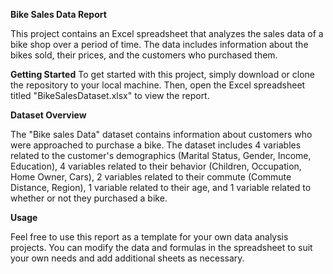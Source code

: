 **Bike Sales Data Report**

This project contains an Excel spreadsheet that analyzes the sales data of a bike shop over a period of time. 
The data includes information about the bikes sold, their prices, and the customers who purchased them.

**Getting Started**
To get started with this project, simply download or clone the repository to your local machine. 
Then, open the Excel spreadsheet titled "BikeSalesDataset.xlsx" to view the report.

**Dataset Overview**

The "Bike sales Data" dataset contains information about customers who were approached to purchase a bike. 
The dataset includes 4 variables related to the customer's demographics (Marital Status, Gender, Income, Education), 
4 variables related to their behavior (Children, Occupation, Home Owner, Cars), 
2 variables related to their commute (Commute Distance, Region), 
1 variable related to their age, and 
1 variable related to whether or not they purchased a bike. 

**Usage**

Feel free to use this report as a template for your own data analysis projects. You can modify the data and formulas in the spreadsheet to suit your own needs and add additional sheets as necessary.

